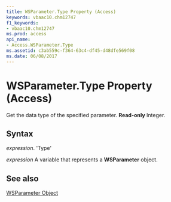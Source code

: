 ```yaml
---
title: WSParameter.Type Property (Access)
keywords: vbaac10.chm12747
f1_keywords:
- vbaac10.chm12747
ms.prod: access
api_name:
- Access.WSParameter.Type
ms.assetid: c3ab559c-f364-63c4-df45-d48dfe569f08
ms.date: 06/08/2017
---
```



# WSParameter.Type Property (Access)

Get the data type of the specified parameter.  **Read-only** Integer.


## Syntax

 _expression_. 'Type'

 _expression_ A variable that represents a **WSParameter** object.


## See also


[WSParameter Object](Access.WSParameter.md)

